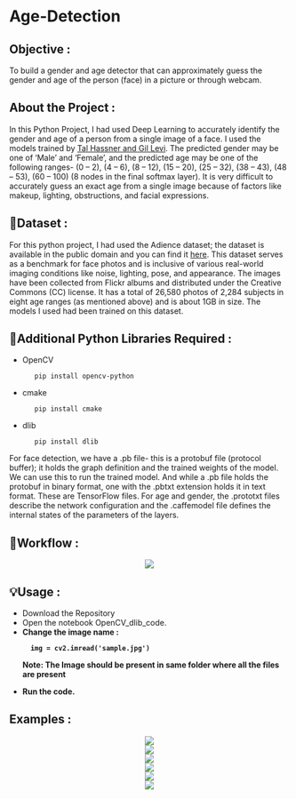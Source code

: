 # Age-Detection 


<h2>Objective :</h2>
<p>To build a gender and age detector that can approximately guess the gender and age of the person (face) in a picture or through webcam.</p>

<h2>About the Project :</h2>
<p>In this Python Project, I had used Deep Learning to accurately identify the gender and age of a person from a single image of a face. I used the models trained by <a href="https://talhassner.github.io/home/projects/Adience/Adience-data.html">Tal Hassner and Gil Levi</a>. The predicted gender may be one of ‘Male’ and ‘Female’, and the predicted age may be one of the following ranges- (0 – 2), (4 – 6), (8 – 12), (15 – 20), (25 – 32), (38 – 43), (48 – 53), (60 – 100) (8 nodes in the final softmax layer). It is very difficult to accurately guess an exact age from a single image because of factors like makeup, lighting, obstructions, and facial expressions.</p>

<h2> 📁Dataset :</h2>
<p>For this python project, I had used the Adience dataset; the dataset is available in the public domain and you can find it <a href="https://www.kaggle.com/ttungl/adience-benchmark-gender-and-age-classification">here</a>. This dataset serves as a benchmark for face photos and is inclusive of various real-world imaging conditions like noise, lighting, pose, and appearance. The images have been collected from Flickr albums and distributed under the Creative Commons (CC) license. It has a total of 26,580 photos of 2,284 subjects in eight age ranges (as mentioned above) and is about 1GB in size. The models I used had been trained on this dataset.</p>

<h2>🔑Additional Python Libraries Required :</h2>
<ul>
  <li>OpenCV</li>
  
       pip install opencv-python
</ul>
<ul>
  <li>cmake</li>
  
       pip install cmake
</ul>
<ul>
  <li>dlib</li>
  
       pip install dlib
</ul>

 <p>For face detection, we have a .pb file- this is a protobuf file (protocol buffer); it holds the graph definition and the trained weights of the model. We can use this to run the trained model. And while a .pb file holds the protobuf in binary format, one with the .pbtxt extension holds it in text format. These are TensorFlow files. For age and gender, the .prototxt files describe the network configuration and the .caffemodel file defines the internal states of the parameters of the layers.</p>

 <h2>🔑Workflow :</h2>
 <div align= "center"><img src="https://github.com/Sudhanshu21xx/Age-Prediction/assets/113416452/20105485-38df-4ab4-a16f-1a9a32a7121b"/></div>


 
 <h2>💡Usage :</h2>
 <ul>
  <li>Download the Repository</li>
  <li>Open the notebook OpenCV_dlib_code.</li>
  <li><b>Change the image name :</li>
  
      img = cv2.imread('sample.jpg')

  <p><b>Note: </b>The Image should be present in same folder where all the files are present</p> 
  </ul>
<ul>
  <li>Run the code.</li>
</ul>



<h2>Examples :</h2>
<div align= "center"><img src="https://github.com/Sudhanshu21xx/Age-Prediction/assets/113416452/2c18317a-a7c8-474c-9ba2-68aa903f8521"/></div>
<div align= "center"><img src="https://github.com/Sudhanshu21xx/Age-Prediction/assets/113416452/47eacb64-a2f6-4513-803a-4ea1dd4dc379"/></div>
<div align= "center"><img src="https://github.com/Sudhanshu21xx/Age-Prediction/assets/113416452/30561e73-8537-4720-87b5-e27fcd25ae96"/></div>
<div align= "center"><img src="https://github.com/Sudhanshu21xx/Age-Prediction/assets/113416452/3e3a1cb0-737b-4b43-bc34-485f0dc14735"/></div>
<div align= "center"><img src="https://github.com/Sudhanshu21xx/Age-Prediction/assets/113416452/18b7d6ee-f1ae-4350-b971-19c755ece62d"/></div>
<div align= "center"><img src="https://github.com/Sudhanshu21xx/Age-Prediction/assets/113416452/a88f5203-490b-4f29-bbe0-a41346f6899a"/></div>
             

 





